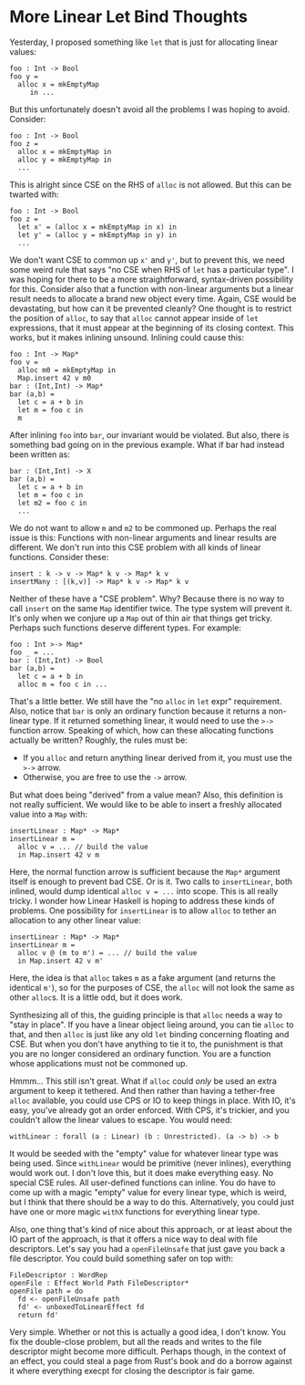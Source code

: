 # More Linear Let Bind Thoughts

Yesterday, I proposed something like `let` that is just for allocating
linear values:

    foo : Int -> Bool
    foo y =
      alloc x = mkEmptyMap
         in ...

But this unfortunately doesn't avoid all the problems I was hoping to
avoid. Consider:

    foo : Int -> Bool
    foo z =
      alloc x = mkEmptyMap in
      alloc y = mkEmptyMap in
      ...

This is alright since CSE on the RHS of `alloc` is not allowed. But
this can be twarted with:

    foo : Int -> Bool
    foo z =
      let x' = (alloc x = mkEmptyMap in x) in
      let y' = (alloc y = mkEmptyMap in y) in
      ...

We don't want CSE to common up `x'` and `y'`, but to prevent this, we
need some weird rule that says "no CSE when RHS of `let` has a particular
type". I was hoping for there to be a more straightforward, syntax-driven
possibility for this. Consider also that a function with non-linear arguments
but a linear result needs to allocate a brand new object every time.
Again, CSE would be devastating, but how can it be prevented cleanly?
One thought is to restrict the position of `alloc`, to say that `alloc`
cannot appear inside of `let` expressions, that it must appear at the
beginning of its closing context. This works, but it makes inlining unsound.
Inlining could cause this:

    foo : Int -> Map*
    foo v =
      alloc m0 = mkEmptyMap in
      Map.insert 42 v m0
    bar : (Int,Int) -> Map*
    bar (a,b) =
      let c = a + b in
      let m = foo c in
      m

After inlining `foo` into `bar`, our invariant would be violated. But also,
there is something bad going on in the previous example. What if bar had
instead been written as:

    bar : (Int,Int) -> X
    bar (a,b) =
      let c = a + b in
      let m = foo c in
      let m2 = foo c in
      ...

We do not want to allow `m` and `m2` to be commoned up. Perhaps the real
issue is this: Functions with non-linear arguments and linear results are
different. We don't run into this CSE problem with all kinds of linear
functions. Consider these:

    insert : k -> v -> Map* k v -> Map* k v
    insertMany : [(k,v)] -> Map* k v -> Map* k v

Neither of these have a "CSE problem". Why? Because there is no way to
call `insert` on the same `Map` identifier twice. The type system will
prevent it. It's only when we conjure up a `Map` out of thin air that
things get tricky. Perhaps such functions deserve different types.
For example:

    foo : Int >-> Map*
    foo _ = ...
    bar : (Int,Int) -> Bool
    bar (a,b) =
      let c = a + b in
      alloc m = foo c in ...

That's a little better. We still have the "no `alloc` in `let` expr"
requirement. Also, notice that `bar` is only an ordinary function
because it returns a non-linear type. If it returned something linear,
it would need to use the `>->` function arrow. Speaking of which,
how can these allocating functions actually be written? Roughly, the
rules must be:

* If you `alloc` and return anything linear derived from it, you
  must use the `>->` arrow.
* Otherwise, you are free to use the `->` arrow.

But what does being "derived" from a value mean? Also, this definition
is not really sufficient. We would like to be able to insert a freshly
allocated value into a `Map` with:

    insertLinear : Map* -> Map*
    insertLinear m =
      alloc v = ... // build the value
      in Map.insert 42 v m

Here, the normal function arrow is sufficient because the `Map*` argument
itself is enough to prevent bad CSE. Or is it. Two calls to `insertLinear`,
both inlined, would dump identical `alloc v = ...` into scope. This is
all really tricky. I wonder how Linear Haskell is hoping to address these
kinds of problems. One possibility for `insertLinear` is to allow `alloc`
to tether an allocation to any other linear value:

    insertLinear : Map* -> Map*
    insertLinear m =
      alloc v @ (m to m') = ... // build the value
      in Map.insert 42 v m'

Here, the idea is that `alloc` takes `m` as a fake argument (and returns
the identical `m'`), so for the purposes of CSE, the `alloc` will not
look the same as other `alloc`s. It is a little odd, but it does work.

Synthesizing all of this, the guiding principle is that `alloc` needs
a way to "stay in place". If you have a linear object lieing around,
you can tie `alloc` to that, and then `alloc` is just like any old
`let` binding concerning floating and CSE. But when you don't have
anything to tie it to, the punishment is that you are no longer considered
an ordinary function. You are a function whose applications must not be
commoned up.

Hmmm... This still isn't great. What if `alloc` could *only* be used
an extra argument to keep it tethered. And then rather than having a
tether-free `alloc` available, you could use CPS or IO to keep things
in place. With IO, it's easy, you've already got an order enforced. With
CPS, it's trickier, and you couldn't allow the linear values to escape.
You would need:

    withLinear : forall (a : Linear) (b : Unrestricted). (a -> b) -> b

It would be seeded with the "empty" value for whatever linear type was
being used. Since `withLinear` would be primitive (never inlines), everything
would work out. I don't love this, but it does make everything easy. No special
CSE rules. All user-defined functions can inline. You do have to come up with
a magic "empty" value for every linear type, which is weird, but I think
that there should be a way to do this. Alternatively, you could just have
one or more magic `withX` functions for everything linear type.

Also, one thing that's kind of nice about this approach, or at least about
the IO part of the approach, is that it offers a nice way to deal with file
descriptors. Let's say you had a `openFileUnsafe` that just gave you back a
file descriptor. You could build something safer on top with:

    FileDescriptor : WordRep
    openFile : Effect World Path FileDescriptor*
    openFile path = do
      fd <- openFileUnsafe path
      fd' <- unboxedToLinearEffect fd
      return fd'

Very simple. Whether or not this is actually a good idea, I don't know.
You fix the double-close problem, but all the reads and writes to the
file descriptor might become more difficult. Perhaps though, in the
context of an effect, you could steal a page from Rust's book and do
a borrow against it where everything execpt for closing the descriptor
is fair game.
